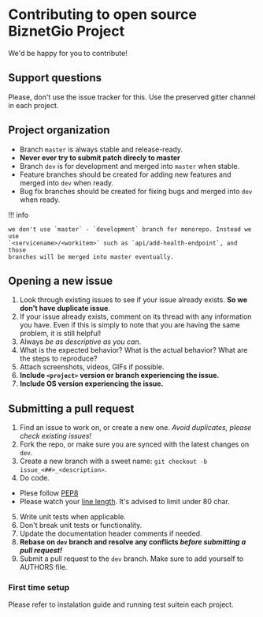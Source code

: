 # Contributing to open source BiznetGio Project

We'd be happy for you to contribute!

## Support questions

Please, don't use the issue tracker for this. Use the preserved gitter channel
in each project.

## Project organization

* Branch `master` is always stable and release-ready.
 * **Never ever try to submit patch direcly to master**
* Branch `dev` is for development and merged into `master` when stable.
* Feature branches should be created for adding new features and merged into `dev` when ready.
* Bug fix branches should be created for fixing bugs and merged into
  `dev` when ready.

!!! info

    we don't use `master` - `development` branch for monorepo. Instead we use
    `<servicename>/<workitem>` such as `api/add-health-endpoint`, and those
    branches will be merged into master eventually.

## Opening a new issue

1. Look through existing issues to see if your issue already
   exists. **So we don't have duplicate issue**.
2. If your issue already exists, comment on its thread with any
   information you have. Even if this is simply to note that you are having the same problem, it is still helpful!
3. Always *be as descriptive as you can*.
4. What is the expected behavior? What is the actual behavior? What are the steps to reproduce?
5. Attach screenshots, videos, GIFs if possible.
6. **Include `<project>` version or branch experiencing the issue.**
7. **Include OS version experiencing the issue.**


## Submitting a pull request

1. Find an issue to work on, or create a new one. *Avoid duplicates, please check existing issues!*
2. Fork the repo, or make sure you are synced with the latest changes on `dev`.
3. Create a new branch with a sweet name: `git checkout -b issue_<##>_<description>`.
4. Do code.
 - Plese follow [PEP8](https://pep8.org/)
 - Please watch your [line length](https://baymard.com/blog/line-length-readability). It's
   advised to limit under 80 char.
5. Write unit tests when applicable.
6. Don't break unit tests or functionality.
7. Update the documentation header comments if needed.
8. **Rebase on `dev` branch and resolve any conflicts _before submitting a pull request!_**
9. Submit a pull request to the `dev` branch. Make sure to add yourself to
   AUTHORS file.


### First time setup

Please refer to instalation guide and running test suitein each project.

